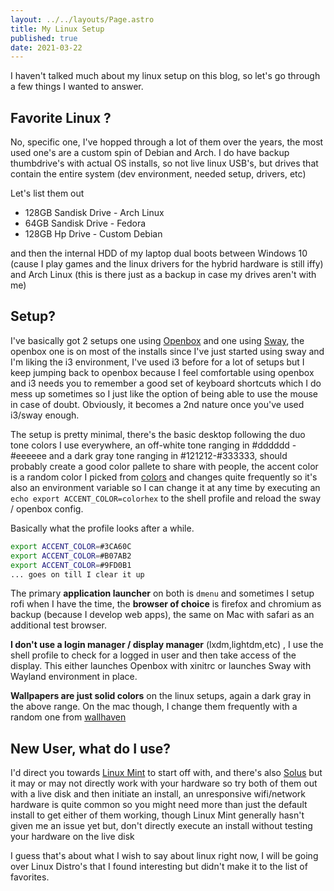 ```yaml
---
layout: ../../layouts/Page.astro
title: My Linux Setup
published: true
date: 2021-03-22
---
```


I haven't talked much about my linux setup on this blog, so let's go through a few things I wanted to answer.

## Favorite Linux ?

No, specific one, I've hopped through a lot of them over the years, the most used one's are a custom spin of Debian and Arch. I do have backup thumbdrive's with actual OS installs, so not live linux USB's, but drives that contain the entire system (dev environment, needed setup, drivers, etc)

Let's list them out

- 128GB Sandisk Drive - Arch Linux
- 64GB Sandisk Drive - Fedora
- 128GB Hp Drive - Custom Debian

and then the internal HDD of my laptop dual boots between Windows 10 (cause I play games and the linux drivers for the hybrid hardware is still iffy) and Arch Linux (this is there just as a backup in case my drives aren't with me)

## Setup?

I've basically got 2 setups one using [Openbox](http://openbox.org/wiki/Main_Page) and one using [Sway](https://swaywm.org/), the openbox one is on most of the installs since I've just started using sway and I'm liking the i3 environment, I've used i3 before for a lot of setups but I keep jumping back to openbox because I feel comfortable using openbox and i3 needs you to remember a good set of keyboard shortcuts which I do mess up sometimes so I just like the option of being able to use the mouse in case of doubt. Obviously, it becomes a 2nd nature once you've used i3/sway enough.

The setup is pretty minimal, there's the basic desktop following the duo tone colors I use everywhere, an off-white tone ranging in #dddddd - #eeeeee and a dark gray tone ranging in #121212-#333333, should probably create a good color pallete to share with people, the accent color is a random color I picked from [colors](http://colors.reaper.im/) and changes quite frequently so it's also an environment variable so I can change it at any time by executing an `echo export ACCENT_COLOR=colorhex` to the shell profile and reload the sway / openbox config.

Basically what the profile looks after a while.

```sh
export ACCENT_COLOR=#3CA60C
export ACCENT_COLOR=#B07AB2
export ACCENT_COLOR=#9FD0B1
... goes on till I clear it up
```

The primary **application launcher** on both is `dmenu` and sometimes I setup rofi when I have the time, the **browser of choice** is firefox and chromium as backup (because I develop web apps), the same on Mac with safari as an additional test browser.

**I don't use a login manager / display manager** (lxdm,lightdm,etc) , I use the shell profile to check for a logged in user and then take access of the display. This either launches Openbox with xinitrc or launches Sway with Wayland environment in place.

**Wallpapers are just solid colors** on the linux setups, again a dark gray in the above range.
On the mac though, I change them frequently with a random one from [wallhaven](https://wallhaven.cc/)

## New User, what do I use?

I'd direct you towards [Linux Mint](https://linuxmint.com/) to start off with, and there's also [Solus](https://getsol.us/home/) but it may or may not directly work with your hardware so try both of them out with a live disk and then initiate an install, an unresponsive wifi/network hardware is quite common so you might need more than just the default install to get either of them working, though Linux Mint generally hasn't given me an issue yet but, don't directly execute an install without testing your hardware on the live disk

I guess that's about what I wish to say about linux right now, I will be going over Linux Distro's that I found interesting but didn't make it to the list of favorites.
